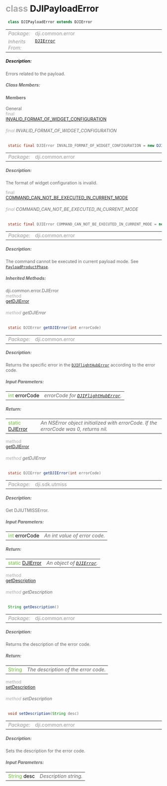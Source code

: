 <div class="article"><h1 ><font color="#AAA">class </font>DJIPayloadError</h1></div>

~~~java
 class DJIPayloadError extends DJIError 
~~~

<html><table class="table-supportedby"><tr valign="top"><td width=15%><font color="#999"><i>Package:</i></td><td width=85%><font color="#999">dji.common.error</td></tr><tr valign="top"><td width=15%><font color="#999"><i>Inherits From:</i></td><td width=85%><font color="#999"><code><a href="/Components/SDKError/DJIError.html#djierror">DJIError</a></code></td></tr></table></html>



##### Description:



<font color="#666">Errors related to the payload.



##### Class Members:



#### Members

<div class="api-row" id="djierror_djipayloaderror_invalidformatofwidgetconfiguration"><div class="api-col left">General</div><div class="api-col middle" style="color:#AAA">final</div><div class="api-col right"><a class="trigger" href="#djierror_djipayloaderror_invalidformatofwidgetconfiguration_inline">INVALID_FORMAT_OF_WIDGET_CONFIGURATION</a></div></div><div class="inline-doc" id="djierror_djipayloaderror_invalidformatofwidgetconfiguration_inline"

><div class="article"><h6 ><font color="#AAA">final </font>INVALID_FORMAT_OF_WIDGET_CONFIGURATION</h6></div>

~~~java
 static final DJIError INVALID_FORMAT_OF_WIDGET_CONFIGURATION = new DJIError("The format of widget configuration is invalid.")
~~~

<html><table class="table-supportedby"><tr valign="top"><td width=15%><font color="#999"><i>Package:</i></td><td width=85%><font color="#999">dji.common.error</td></tr></table></html>



##### Description:



<font color="#666">The format of widget configuration is invalid.

</div>

<div class="api-row" id="djierror_djipayloaderror_commandcannotbeexecutedincurrentmode"><div class="api-col left"></div><div class="api-col middle" style="color:#AAA">final</div><div class="api-col right"><a class="trigger" href="#djierror_djipayloaderror_commandcannotbeexecutedincurrentmode_inline">COMMAND_CAN_NOT_BE_EXECUTED_IN_CURRENT_MODE</a></div></div><div class="inline-doc" id="djierror_djipayloaderror_commandcannotbeexecutedincurrentmode_inline"

><div class="article"><h6 ><font color="#AAA">final </font>COMMAND_CAN_NOT_BE_EXECUTED_IN_CURRENT_MODE</h6></div>

~~~java
 static final DJIError COMMAND_CAN_NOT_BE_EXECUTED_IN_CURRENT_MODE = new DJIError("The command is not supported by the current payload mode.")
~~~

<html><table class="table-supportedby"><tr valign="top"><td width=15%><font color="#999"><i>Package:</i></td><td width=85%><font color="#999">dji.common.error</td></tr></table></html>



##### Description:



<font color="#666">The command cannot be executed in current payload mode. See <code><a href="/Components/Payload/DJIPayload.html#djipayload_djipayloadproductphase">PayloadProductPhase</a></code>.

</div>



##### Inherited Methods:

<div class="api-row" id="djierror_djisdkflighthuberrorforcode"><div class="api-col left">dji.common.error.DJIError</div><div class="api-col middle" style="color:#AAA">method</div><div class="api-col right"><a class="trigger" href="#djierror_djisdkflighthuberrorforcode_inline">getDJIError</a></div></div><div class="inline-doc" id="djierror_djisdkflighthuberrorforcode_inline"

><div class="article"><h6 ><font color="#AAA">method </font>getDJIError</h6></div>

~~~java
 static DJIError getDJIError(int errorCode) 
~~~

<html><table class="table-supportedby"><tr valign="top"><td width=15%><font color="#999"><i>Package:</i></td><td width=85%><font color="#999">dji.common.error</td></tr></table></html>



##### Description:



<font color="#666">Returns the specific error in the <code><a href="/Components/SDKError/DJIError_DJISDKFlightHubError.html#djierror_djisdkflighthuberror">DJIFlightHubError</a></code> according to the error code.



##### Input Parameters:

<html><table class="table-inline-parameters"><tr valign="top"><td><font color="#70BF41">int <font color="#000">errorCode</td><td><font color="#666"><i>errorCode for <code><a href="/Components/SDKError/DJIError_DJISDKFlightHubError.html#djierror_djisdkflighthuberror">DJIFlightHubError</a></code>.</i></td></tr></table></html>

##### Return:

<html><table class="table-inline-parameters"><tr valign="top"><td><font color="#70BF41">static <a href="/Components/SDKError/DJIError.html#djierror">DJIError</a></td><td><font color="#666"><i>An NSError object initialized with errorCode. If the errorCode was 0, returns nil.</i></td></tr></table></html></div>

<div class="api-row" id="djierror_djiutmisserrorforcodewitherrorcode"><div class="api-col left"></div><div class="api-col middle" style="color:#AAA">method</div><div class="api-col right"><a class="trigger" href="#djierror_djiutmisserrorforcodewitherrorcode_inline">getDJIError</a></div></div><div class="inline-doc" id="djierror_djiutmisserrorforcodewitherrorcode_inline"

><div class="article"><h6 ><font color="#AAA">method </font>getDJIError</h6></div>

~~~java
 static DJIError getDJIError(int errorCode) 
~~~

<html><table class="table-supportedby"><tr valign="top"><td width=15%><font color="#999"><i>Package:</i></td><td width=85%><font color="#999">dji.sdk.utmiss</td></tr></table></html>



##### Description:



<font color="#666">Get DJIUTMISSError.



##### Input Parameters:

<html><table class="table-inline-parameters"><tr valign="top"><td><font color="#70BF41">int <font color="#000">errorCode</td><td><font color="#666"><i>An int value of error code.</i></td></tr></table></html>

##### Return:

<html><table class="table-inline-parameters"><tr valign="top"><td><font color="#70BF41">static <a href="/Components/SDKError/DJIError.html#djierror">DJIError</a></td><td><font color="#666"><i>An object of <code><a href="/Components/SDKError/DJIError.html#djierror">DJIError</a></code>.</i></td></tr></table></html></div>

<div class="api-row" id="djierror_getdescription"><div class="api-col left"></div><div class="api-col middle" style="color:#AAA">method</div><div class="api-col right"><a class="trigger" href="#djierror_getdescription_inline">getDescription</a></div></div><div class="inline-doc" id="djierror_getdescription_inline"

><div class="article"><h6 ><font color="#AAA">method </font>getDescription</h6></div>

~~~java
 String getDescription() 
~~~

<html><table class="table-supportedby"><tr valign="top"><td width=15%><font color="#999"><i>Package:</i></td><td width=85%><font color="#999">dji.common.error</td></tr></table></html>



##### Description:



<font color="#666">Returns the description of the error code.



##### Return:

<html><table class="table-inline-parameters"><tr valign="top"><td><font color="#70BF41">String</td><td><font color="#666"><i>The description of the error code.</i></td></tr></table></html></div>

<div class="api-row" id="djierror_setdescription"><div class="api-col left"></div><div class="api-col middle" style="color:#AAA">method</div><div class="api-col right"><a class="trigger" href="#djierror_setdescription_inline">setDescription</a></div></div><div class="inline-doc" id="djierror_setdescription_inline"

><div class="article"><h6 ><font color="#AAA">method </font>setDescription</h6></div>

~~~java
 void setDescription(String desc) 
~~~

<html><table class="table-supportedby"><tr valign="top"><td width=15%><font color="#999"><i>Package:</i></td><td width=85%><font color="#999">dji.common.error</td></tr></table></html>



##### Description:



<font color="#666">Sets the description for the error code.



##### Input Parameters:

<html><table class="table-inline-parameters"><tr valign="top"><td><font color="#70BF41">String <font color="#000">desc</td><td><font color="#666"><i>Description string.</i></td></tr></table></html></div>


